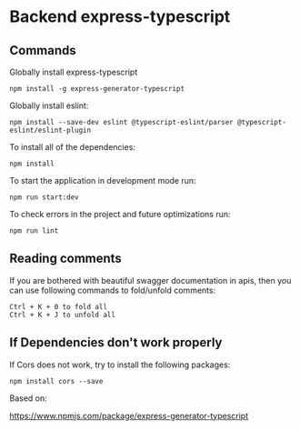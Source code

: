 # Backend express-typescript

## Commands

Globally install express-typescript

```
npm install -g express-generator-typescript
```


Globally install eslint:

```
npm install --save-dev eslint @typescript-eslint/parser @typescript-eslint/eslint-plugin
```


To install all of the dependencies:

```
npm install
```


To start the application in development mode run:

```
npm run start:dev
```


To check errors in the project and future optimizations run:

```
npm run lint
```

## Reading comments

If you are bothered with beautiful swagger documentation in apis, then you can use following commands to fold/unfold comments:

```
Ctrl + K + 0 to fold all 
Ctrl + K + J to unfold all
```

## If Dependencies don't work properly

If Cors does not work, try to install the following packages:

```
npm install cors --save
```

Based on:

https://www.npmjs.com/package/express-generator-typescript